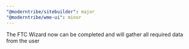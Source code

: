 ```yaml
---
"@moderntribe/sitebuilder": major
"@moderntribe/wme-ui": minor
---
```


The FTC Wizard now can be completed and will gather all required data from the user
